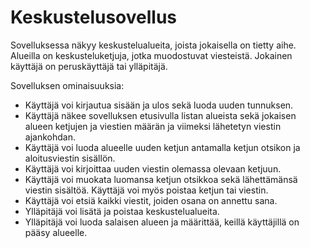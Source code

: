# Keskustelusovellus
Sovelluksessa näkyy keskustelualueita, joista jokaisella on tietty aihe. Alueilla on keskusteluketjuja, jotka muodostuvat viesteistä. Jokainen käyttäjä on peruskäyttäjä tai ylläpitäjä.

Sovelluksen ominaisuuksia:

-  Käyttäjä voi kirjautua sisään ja ulos sekä luoda uuden tunnuksen.
-  Käyttäjä näkee sovelluksen etusivulla listan alueista sekä jokaisen alueen ketjujen ja viestien määrän ja viimeksi lähetetyn viestin ajankohdan.
-  Käyttäjä voi luoda alueelle uuden ketjun antamalla ketjun otsikon ja aloitusviestin sisällön.
-  Käyttäjä voi kirjoittaa uuden viestin olemassa olevaan ketjuun.
-  Käyttäjä voi muokata luomansa ketjun otsikkoa sekä lähettämänsä viestin sisältöä. Käyttäjä voi myös poistaa ketjun tai viestin.
-  Käyttäjä voi etsiä kaikki viestit, joiden osana on annettu sana.
-  Ylläpitäjä voi lisätä ja poistaa keskustelualueita.
-  Ylläpitäjä voi luoda salaisen alueen ja määrittää, keillä käyttäjillä on pääsy alueelle.
